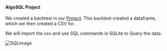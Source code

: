#### AlgoSQL Project 


We created a backtest in our [Project](https://github.com/guzmanwolfrank/Data/tree/main/Algorithm_Project). 
This backtest created a dataframe, which we then created a CSV for. 

We will import the csv and use SQL commands in SQLite to Query the data. 


![SQLimage](https://github.com/guzmanwolfrank/SQL/assets/29739578/66d83618-2cb4-4fe2-a793-c939fa32c564)
